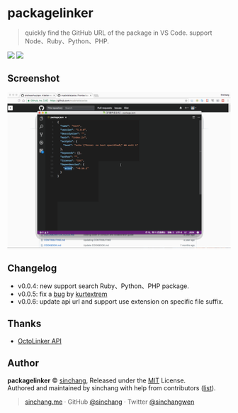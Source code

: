 # packagelinker

> quickly find the GitHub URL of the package in VS Code. support Node、Ruby、Python、PHP.

[![](https://vsmarketplacebadge.apphb.com/version-short/sinchang.packagelinker.svg)](https://marketplace.visualstudio.com/items?itemName=sinchang.packagelinker)
[![](https://vsmarketplacebadge.apphb.com/installs-short/sinchang.packagelinker.svg)](https://marketplace.visualstudio.com/items?itemName=sinchang.packagelinker)

## Screenshot

![demo.gif](./assets/demo.gif)

## Changelog

- v0.0.4: new support search Ruby、Python、PHP package.
- v0.0.5: fix a [bug](https://github.com/sinchang/packagelinker/issues/3) by [kurtextrem](https://github.com/kurtextrem)
- v0.0.6: update api url and support use extension on specific file suffix.

## Thanks

- [OctoLinker API](https://github.com/OctoLinker/live-resolver)

## Author

**packagelinker** © [sinchang](https://github.com/sinchang), Released under the [MIT](./LICENSE) License.<br>
Authored and maintained by sinchang with help from contributors ([list](https://github.com/sinchang/packagelinker/contributors)).

> [sinchang.me](https://sinchang.me) · GitHub [@sinchang](https://github.com/sinchang) · Twitter [@sinchangwen](https://twitter.com/sinchangwen)

